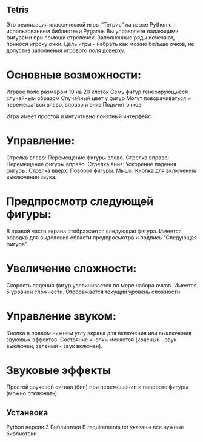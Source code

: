 ## Tetris
Это  реализация классической игры “Тетрис” на языке Python с использованием библиотеки Pygame. Вы управляете падающими фигурами при помощи стрелочек. Заполненные ряды исчезают, принося игроку очки. Цель игры - набрать как можно больше очков, не допустив заполнения игрового поля доверху.

# Основные возможности:
Игрвое поле размером 10 на 20 клеток
Семь фигур генерирующиеся случайным образом
Случайный цвет у фигур
Могут поворачиваться и перемещаться влево, вправо и вниз
Подсчет очков

Игра имеет простой и интуитивно понятный интерфейс


# Управление:
Стрелка влево: Перемещение фигуры влево.
Стрелка вправо: Перемещение фигуры вправо.
Стрелка вниз: Ускорение падения фигуры.
Стрелка вверх: Поворот фигуры.
Мышь: Кнопка для включения/выключения звука.

# Предпросмотр следующей фигуры:
В правой части экрана отображается следующая фигура.
Имеется обводка для выделения области предпросмотра и подпись “Следующая фигура”.

# Увеличение сложности:
Скорость падения фигур увеличивается по мере набора очков.
Имеется 5 уровней сложности.
Отображается текущий уровень сложности.

# Управление звуком:
Кнопка в правом нижнем углу экрана для включения или выключения звуковых эффектов.
Состояние кнопки меняется (красный - звук выключен, зеленый - звук включен).

# Звуковые эффекты
Простой звуковой сигнал (бип) при перемещении и повороте фигуры (можно отключать).

## Устанвока 
Python версии 3
Библиотеки 
В requirements.txt указаны все нужные библиотеки


